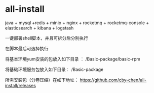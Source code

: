 # all-install

java + mysql +redis + minio + nginx + rocketmq + rocketmq-console + elasticsearch + kibana + logstash 

一键部署shell脚本，并且可拆分后分别执行

在脚本最后可选择执行

将基本环境yum安装的包放入如下目录 ： /Basic-package/basic-rpm

将基础环境服务包放入如下目录： /Basic-package

所需安装包（分卷压缩）在如下地址：
https://github.com/cby-chen/all-install/releases
